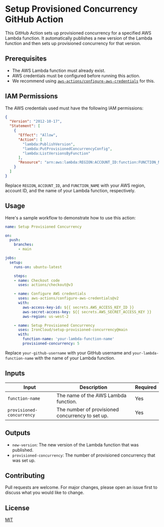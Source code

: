 # Setup Provisioned Concurrency GitHub Action

This GitHub Action sets up provisioned concurrency for a specified AWS Lambda function. It automatically publishes a new version of the Lambda function and then sets up provisioned concurrency for that version.

## Prerequisites

- The AWS Lambda function must already exist.
- AWS credentials must be configured before running this action. 
- We recommend using [`aws-actions/configure-aws-credentials`](https://github.com/aws-actions/configure-aws-credentials) for this.

## IAM Permissions

The AWS credentials used must have the following IAM permissions:

```json
{
  "Version": "2012-10-17",
  "Statement": [
    {
      "Effect": "Allow",
      "Action": [
        "lambda:PublishVersion",
        "lambda:PutProvisionedConcurrencyConfig",
        "lambda:ListVersionsByFunction"
      ],
      "Resource": "arn:aws:lambda:REGION:ACCOUNT_ID:function:FUNCTION_NAME"
    }
  ]
}
```

Replace `REGION`, `ACCOUNT_ID`, and `FUNCTION_NAME` with your AWS region, account ID, and the name of your Lambda function, respectively.

## Usage

Here's a sample workflow to demonstrate how to use this action:

```yaml
name: Setup Provisioned Concurrency

on:
  push:
    branches:
      - main

jobs:
  setup:
    runs-on: ubuntu-latest

    steps:
    - name: Checkout code
      uses: actions/checkout@v3

    - name: Configure AWS credentials
      uses: aws-actions/configure-aws-credentials@v2
      with:
        aws-access-key-id: ${{ secrets.AWS_ACCESS_KEY_ID }}
        aws-secret-access-key: ${{ secrets.AWS_SECRET_ACCESS_KEY }}
        aws-region: us-west-2

    - name: Setup Provisioned Concurrency
      uses: IronCloud/setup-provisioned-concurrency@main
      with:
        function-name: 'your-lambda-function-name'
        provisioned-concurrency: 5
```

Replace `your-github-username` with your GitHub username and `your-lambda-function-name` with the name of your Lambda function.

## Inputs

| Input                    | Description                                         | Required |
|--------------------------|-----------------------------------------------------|----------|
| `function-name`          | The name of the AWS Lambda function.                | Yes      |
| `provisioned-concurrency`| The number of provisioned concurrency to set up.    | Yes      |

## Outputs

- `new-version`: The new version of the Lambda function that was published.
- `provisioned-concurrency`: The number of provisioned concurrency that was set up.

## Contributing

Pull requests are welcome. For major changes, please open an issue first to discuss what you would like to change.

## License

[MIT](LICENSE)
